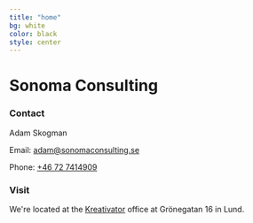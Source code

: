 ```yaml
---
title: "home"
bg: white
color: black
style: center
---
```


# Sonoma Consulting

<span class="fa-stack subtlecircle" style="font-size:100px; background:rgba(198,89,108,0.1)">
  <i class="fa fa-circle fa-stack-2x text-white"></i>
  <i class="fa fa-cloud fa-stack-1x text-purple"></i>
</span>

### Contact
Adam Skogman

Email: [adam@sonomaconsulting.se](mailto:adam@sonomaconsulting.se)

Phone: [+46 72 7414909](tel:+467414909)

### Visit
We're located at the [Kreativator](http://kreativator.se) office at Grönegatan 16 in Lund.